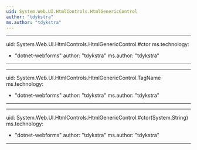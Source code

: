 ```yaml
---
uid: System.Web.UI.HtmlControls.HtmlGenericControl
author: "tdykstra"
ms.author: "tdykstra"
---
```


---
uid: System.Web.UI.HtmlControls.HtmlGenericControl.#ctor
ms.technology: 
  - "dotnet-webforms"
author: "tdykstra"
ms.author: "tdykstra"
---

---
uid: System.Web.UI.HtmlControls.HtmlGenericControl.TagName
ms.technology: 
  - "dotnet-webforms"
author: "tdykstra"
ms.author: "tdykstra"
---

---
uid: System.Web.UI.HtmlControls.HtmlGenericControl.#ctor(System.String)
ms.technology: 
  - "dotnet-webforms"
author: "tdykstra"
ms.author: "tdykstra"
---
